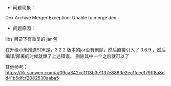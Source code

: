 * 问题现象：

Dex Archive Merger Exception: Unable to merge dex

* 问题原因：

libs 目录下有重复的 jar 包

在升级小米推送SDK是，3.2.2 版本的jar没有删除，然后直接引入了 3.6.9 ，然后编译/部署的时候就爆了上述错误。
删除其中一个之后就可以了

其他参考：
https://hk.saowen.com/a/09ca342cc1113b3e1137e8883e2ec1fcee179ff8a8dd41b5dfcf2082530aaba5
